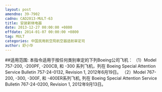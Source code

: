 ```yaml
---
layout: post
amendno: 39-7902
cadno: CAD2013-MULT-63
title: 安装新继电器
date: 2013-12-27 00:00:00 +0800
effdate: 2014-01-07 00:00:00 +0800
tag: MULT
categories: 中国民用航空局航空器适航审定司
author: 舒小华
---
```


##适用范围:
本指令适用于按任何类别审定的下列Boeing公司飞机：
（1）Model 757-200, -200PF, -200CB, 和 -300 系列飞机，列在 Boeing Special Attention Service Bulletin 757-24-0132, Revision 1, 2012年6月19日。
（2）Model 767-200, -300, -300F, 和 -400ER系列飞机, 列在 Boeing Special Attention Service Bulletin 767-24-0200, Revision 1, 2012年9月13日。

